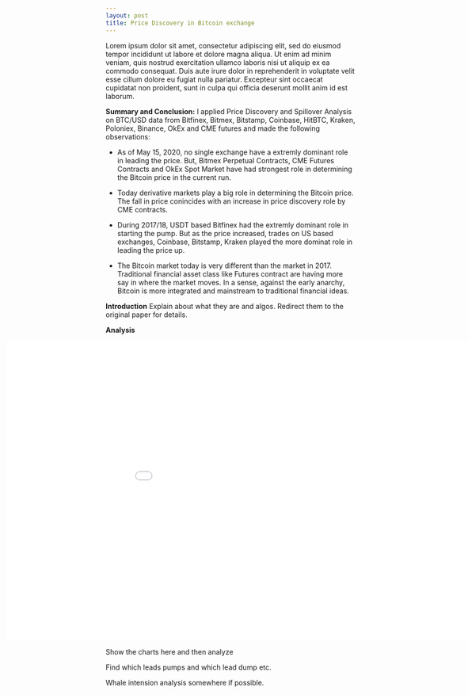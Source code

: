 ```yaml
---
layout: post
title: Price Discovery in Bitcoin exchange
---
```




Lorem ipsum dolor sit amet, consectetur adipiscing elit, sed do eiusmod tempor incididunt ut labore et dolore magna aliqua. Ut enim ad minim veniam, quis nostrud exercitation ullamco laboris nisi ut aliquip ex ea commodo consequat. Duis aute irure dolor in reprehenderit in voluptate velit esse cillum dolore eu fugiat nulla pariatur. Excepteur sint occaecat cupidatat non proident, sunt in culpa qui officia deserunt mollit anim id est laborum.

<!--more-->

**Summary and Conclusion:**
I applied Price Discovery and Spillover Analysis on BTC/USD data from Bitfinex, Bitmex, Bitstamp, Coinbase, HitBTC, Kraken, Poloniex, Binance, OkEx and CME futures and made the following observations:

- As of May 15, 2020, no single exchange have a extremly dominant role in leading the price. But, Bitmex Perpetual Contracts, CME Futures Contracts and OkEx Spot Market have had strongest role in determining the Bitcoin price in the current run.

- Today derivative markets play a big role in determining the Bitcoin price. The fall in price conincides with an increase in price discovery role by CME contracts.

- During 2017/18, USDT based Bitfinex had the extremly dominant role in starting the pump. But as the price increased, trades on US based exchanges, Coinbase, Bitstamp, Kraken played the more dominat role in leading the price up.

- The Bitcoin market today is very different than the market in 2017. Traditional financial asset class like Futures contract are having more say in where the market moves. In a sense, against the early anarchy, Bitcoin is more integrated and mainstream to traditional financial ideas. 


**Introduction**
Explain about what they are and algos. Redirect them to the original paper for details.



**Analysis**

<p>
<iframe frameborder='0' scrolling='no' src='/static/price_discovery.html' class="embed-responsive-item" style="border:none; height: 605px; width: 1120px; margin-left:-200px" ></iframe> 
</p>

Show the charts here and then analyze

Find which leads pumps and which lead dump etc.

Whale intension analysis somewhere if possible.